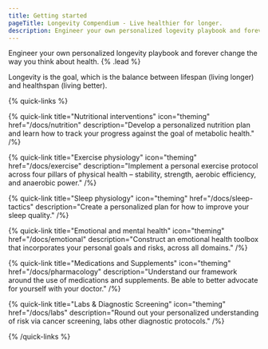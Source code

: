 ```yaml
---
title: Getting started
pageTitle: Longevity Compendium - Live healthier for longer.
description: Engineer your own personalized logevity playbook and forever change the way you think about health.
---
```


Engineer your own personalized longevity playbook and forever change the way you think about health. {% .lead %}

Longevity is the goal, which is the balance between lifespan (living longer) and healthspan (living better).

{% quick-links %}

{% quick-link title="Nutritional interventions" icon="theming" href="/docs/nutrition" description="Develop a personalized nutrition plan and learn how to track your progress against the goal of metabolic health." /%}

{% quick-link title="Exercise physiology" icon="theming" href="/docs/exercise" description="Implement a personal exercise protocol across four pillars of physical health – stability, strength, aerobic efficiency, and anaerobic power." /%}

{% quick-link title="Sleep physiology" icon="theming" href="/docs/sleep-tactics" description="Create a personalized plan for how to improve your sleep quality." /%}

{% quick-link title="Emotional and mental health" icon="theming" href="/docs/emotional" description="Construct an emotional health toolbox that incorporates your personal goals and risks, across all domains." /%}

{% quick-link title="Medications and Supplements" icon="theming" href="/docs/pharmacology" description="Understand our framework around the use of medications and supplements. Be able to better advocate for yourself with your doctor." /%}

{% quick-link title="Labs & Diagnostic Screening" icon="theming" href="/docs/labs" description="Round out your personalized understanding of risk via cancer screening, labs other diagnostic protocols." /%}

{% /quick-links %}
